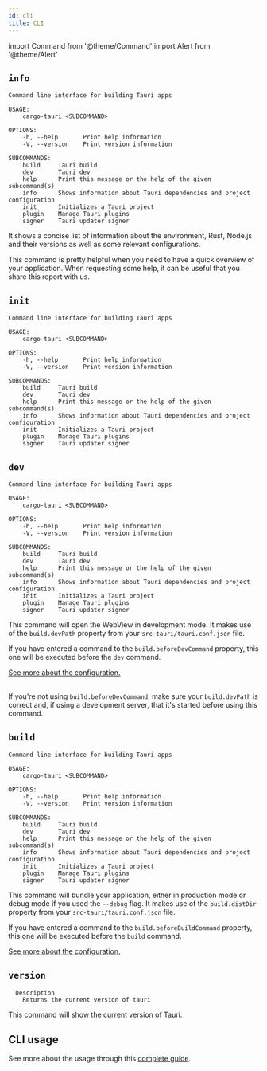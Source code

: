 ```yaml
---
id: cli
title: CLI
---
```


import Command from '@theme/Command'
import Alert from '@theme/Alert'

## `info`

<Command name="info" />

```
Command line interface for building Tauri apps

USAGE:
    cargo-tauri <SUBCOMMAND>

OPTIONS:
    -h, --help       Print help information
    -V, --version    Print version information

SUBCOMMANDS:
    build     Tauri build
    dev       Tauri dev
    help      Print this message or the help of the given subcommand(s)
    info      Shows information about Tauri dependencies and project configuration
    init      Initializes a Tauri project
    plugin    Manage Tauri plugins
    signer    Tauri updater signer
```

It shows a concise list of information about the environment, Rust, Node.js and their versions as well as some relevant configurations.

<Alert title="Note" icon="info-alt">
This command is pretty helpful when you need to have a quick overview of your application. When requesting some help, it can be useful that you share this report with us.
</Alert>

## `init`

<Command name="init" />

```
Command line interface for building Tauri apps

USAGE:
    cargo-tauri <SUBCOMMAND>

OPTIONS:
    -h, --help       Print help information
    -V, --version    Print version information

SUBCOMMANDS:
    build     Tauri build
    dev       Tauri dev
    help      Print this message or the help of the given subcommand(s)
    info      Shows information about Tauri dependencies and project configuration
    init      Initializes a Tauri project
    plugin    Manage Tauri plugins
    signer    Tauri updater signer
```

## `dev`

<Command name="dev" />

```
Command line interface for building Tauri apps

USAGE:
    cargo-tauri <SUBCOMMAND>

OPTIONS:
    -h, --help       Print help information
    -V, --version    Print version information

SUBCOMMANDS:
    build     Tauri build
    dev       Tauri dev
    help      Print this message or the help of the given subcommand(s)
    info      Shows information about Tauri dependencies and project configuration
    init      Initializes a Tauri project
    plugin    Manage Tauri plugins
    signer    Tauri updater signer
```

This command will open the WebView in development mode. It makes use of the `build.devPath` property from your `src-tauri/tauri.conf.json` file.

If you have entered a command to the `build.beforeDevCommand` property, this one will be executed before the `dev` command.

<a href="/docs/api/config#build">See more about the configuration.</a><br/><br/>

<Alert title="Troubleshooting" type="warning" icon="alert">

If you're not using `build.beforeDevCommand`, make sure your `build.devPath` is correct and, if using a development server, that it's started before using this command.
</Alert>

## `build`

<Command name="build" />

```
Command line interface for building Tauri apps

USAGE:
    cargo-tauri <SUBCOMMAND>

OPTIONS:
    -h, --help       Print help information
    -V, --version    Print version information

SUBCOMMANDS:
    build     Tauri build
    dev       Tauri dev
    help      Print this message or the help of the given subcommand(s)
    info      Shows information about Tauri dependencies and project configuration
    init      Initializes a Tauri project
    plugin    Manage Tauri plugins
    signer    Tauri updater signer
```

This command will bundle your application, either in production mode or debug mode if you used the `--debug` flag. It makes use of the `build.distDir` property from your `src-tauri/tauri.conf.json` file.

If you have entered a command to the `build.beforeBuildCommand` property, this one will be executed before the `build` command.

<a href="/docs/api/config#build">See more about the configuration.</a>

## `version`

<Command name="--version" />

```
  Description
    Returns the current version of tauri
```

This command will show the current version of Tauri.

## CLI usage

See more about the usage through this [complete guide](/docs/development/development-cycle).
